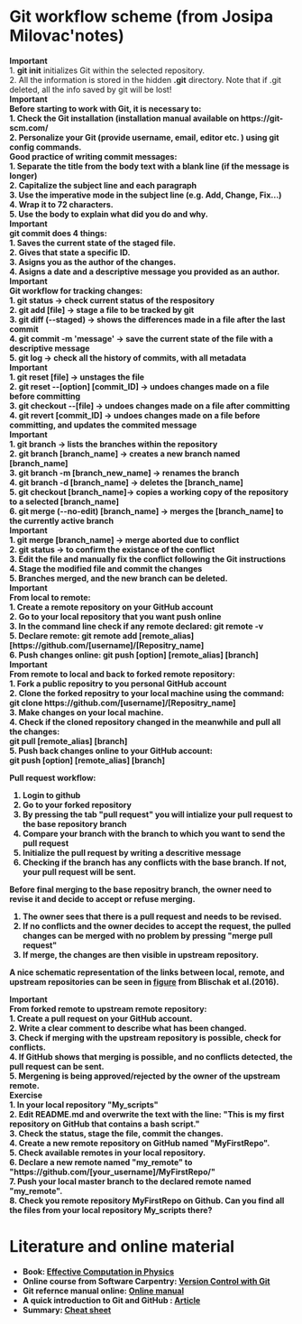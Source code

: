 # Git workflow scheme (from Josipa Milovac'notes)

<div class="alert alert-danger" role="alert">
  <b>Important</b><br/>
  1. <b>git init</b> initializes Git within the selected repository.<br/>
  2. All the information is stored in the hidden <b>.git</b> directory. Note that if .git deleted, all the info saved by git will be lost! <b>
</div>

<div class="alert alert-danger" role="alert">
<b>Important</b><br/>
Before starting to work with Git, it is necessary to:<br/>
1. Check the Git installation (installation manual available on https://git-scm.com/ <br>
2. Personalize your Git (provide username, email, editor etc. ) using git config commands.
</div>

<div class="alert alert-warning" role="alert">
  <b>Good practice of writing commit messages:</b><br/>
    1. Separate the title from the body text with a blank line (if the message is longer) <br/> 
    2. Capitalize the subject line and each paragraph <br/> 
    3. Use the imperative mode in the subject line (e.g. Add, Change, Fix...) <br/> 
    4. Wrap it to 72 characters. <br/>
    5. Use the body to explain what did you do and why.<br/> 
</div>

<div class="alert alert-danger" role="alert">
  <b>Important</b><br/>
git commit does 4 things:<br/>
1. Saves the current state of the staged file.<br/>
2. Gives that state a specific ID.<br/>
3. Asigns you as the author of the changes.<br/>
4. Asigns a date and a descriptive message you provided as an author.<br/>
</div>

<div class="alert alert-danger" role="alert">
  <b>Important</b><br/>
Git workflow for tracking changes:<br/>
    1. <b>git status</b> -> check current status of the respository <br/>
    2. <b>git add [file]</b> -> stage a file to be tracked by git <br/>     
    3. <b>git diff (--staged)</b> -> shows the differences made in a file after the last commit <br/>
    4. <b>git commit -m 'message'</b> -> save the current state of the file with a descriptive message <br/>
    5. <b>git log </b> -> check all the history of commits, with all metadata <br/>
</div>

<div class="alert alert-danger" role="alert">
  <b>Important</b><br/>
    1. git reset [file]  -> unstages the file <br/>
    2. git reset --[option] [commit_ID] -> undoes changes made on a file before committing <br/>
    3. git checkout --[file] -> undoes changes made on a file after committing <br/>
    4. git revert [commit_ID] -> undoes changes made on a file before committing, and updates the commited message <br/>
</div>

<div class="alert alert-danger" role="alert">
  <b>Important</b><br/>
    1. git branch -> lists the branches within the repository <br/>
    2. git branch [branch_name] -> creates a new branch named [branch_name] <br/>
    3. git branch -m [branch_new_name] -> renames the branch <br/>
    4. git branch -d [branch_name] -> deletes the [branch_name] <br/>
    5. git checkout [branch_name]-> copies a working copy of the repository to a selected [branch_name]  <br/>
    6. git merge (--no-edit) [branch_name] -> merges the [branch_name] to the currently active branch<br/>
</div>

<div class="alert alert-danger" role="alert">
  <b>Important</b><br/>
    1. git merge [branch_name] -> merge aborted due to conflict <br/>
    2. git status -> to confirm the existance of the conflict <br/>
    3. Edit the file and manually fix the conflict following the Git instructions <br/>
    4. Stage the modified file and commit the changes <br/>
    5. Branches merged, and the new branch can be deleted. <br/>
</div>

<div class="alert alert-danger" role="alert">
  <b>Important </b><br/>
From local to remote:<br/>
    1. Create a remote repository on your GitHub account <br/>
    2. Go to your local repository that you want push online <br/>
    3. In the command line check if any remote declared: <b> git remote -v </b> <br/>
    5. Declare remote: <b> git remote add [remote_alias] [https://github.com/[username]/[Repositry_name] </b> <br/>
    6. Push changes online: <b> git push [option] [remote_alias] [branch] </b><br/>
</div>

<div class="alert alert-danger" role="alert">
  <b>Important </b><br/>
<b>From remote to local and back to forked remote repository:</b><br/>
    1. Fork a public repositry to you personal GitHub account<br/>
    2. Clone the forked repositry to your local machine using the command:<br/> 
    <b> git clone https://github.com/[username]/[Repositry_name]</b> <br/>
    3. Make changes on your local machine. <br/>
    4. Check if the cloned repository changed in the meanwhile and pull all the changes: <br/>
    <b> git pull [remote_alias] [branch]</b> <br/>
    5. Push back changes online to your GitHub account:<br/> <b> git push [option] [remote_alias] [branch]</b> <br/>
</div>


 __Pull request__ workflow:
 1. Login to github
 2. Go to your forked repository
 3. By pressing the tab "pull request" you will intialize your pull request to the base repository branch
 4. Compare your branch with the branch to which you want to send the pull request
 5. Initialize the pull request by writing a descritive message
 6. Checking if the branch has any conflicts with the base branch. If not, your pull request will be sent.
 
Before final merging to the base repositry branch, the owner need to revise it and decide to accept or refuse merging. 
 1. The owner sees that there is a pull request and needs to be revised.
 2. If no conflicts and the owner decides to accept the request, the pulled changes can be merged with no problem by pressing "merge pull request" 
 3. If merge, the changes are then visible in upstream repository.      

A nice schematic representation of the links between local, remote, and upstream repositories can be seen in [figure](https://www.authorea.com/users/5990/articles/17489/master/file/figures/Fig4/Fig4.png) from Blischak et al.(2016).

<div class="alert alert-danger" role="alert">
  <b>Important </b><br/>
<b>From forked remote to upstream remote repository:</b><br/>
    1. Create a pull request on your GitHub account.<br/>
    2. Write a clear comment to describe what has been changed. <br/>
    3. Check if merging with the upstream repository is possible, check for conflicts. <br/>
    4. If GitHub shows that merging is possible, and no conflicts detected, the pull request can be sent.<br/>
    5. Mergening is being approved/rejected by the owner of the upstream remote. <br/>
</div>


<div class="alert alert-block alert-info">
<b>Exercise</b><br/>
    1. In your local repository "My_scripts"<br/>
    2. Edit README.md and overwrite the text with the line: "This is my first repository on GitHub that contains a bash script."<br/>
    3. Check the status, stage the file, commit the changes. <br/>
    4. Create a new remote repository on GitHub named "MyFirstRepo". <br/>
    5. Check available remotes in your local repository. <br/>
    6. Declare a new remote named "my_remote" to "https://github.com/[your_username]/MyFirstRepo/"  <br/>
    7. Push your local master branch to the declared remote named "my_remote". <br/>
    8. Check you remote repository MyFirstRepo on Github. Can you find all the files from your local repository My_scripts there? <br/>
</div>


# Literature and online material

* Book: [Effective Computation in Physics](https://www.oreilly.com/library/view/effective-computation-in/9781491901564)
* Online course from Software Carpentry: [Version Control with Git](https://swcarpentry.github.io/git-novice/)
* Git refernce manual online: [Online manual](https://git-scm.com/doc)
* A quick introduction to Git and GitHub : [Article](https://www.authorea.com/users/5990/articles/17489/_show_article)
* Summary: [Cheat sheet](https://education.github.com/git-cheat-sheet-education.pdf)

